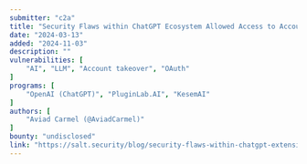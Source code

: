 ```yaml
---
submitter: "c2a"
title: "Security Flaws within ChatGPT Ecosystem Allowed Access to Accounts On Third-Party Websites and Sensitive Data"
date: "2024-03-13"
added: "2024-11-03"
description: ""
vulnerabilities: [
    "AI", "LLM", "Account takeover", "OAuth"
]
programs: [
    "OpenAI (ChatGPT)", "PluginLab.AI", "KesemAI"
]
authors: [
    "Aviad Carmel (@AviadCarmel)"
]
bounty: "undisclosed"
link: "https://salt.security/blog/security-flaws-within-chatgpt-extensions-allowed-access-to-accounts-on-third-party-websites-and-sensitive-data"
---
```




